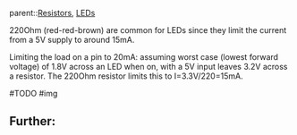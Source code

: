 parent::[Resistors](Resistors), [LEDs](LEDs.md)

220Ohm (red-red-brown) are common for LEDs since they limit the current from a 5V supply to around 15mA.

Limiting the load on a pin to 20mA: assuming worst case (lowest forward voltage) of 1.8V across an LED when on, with a 5V input leaves 3.2V across a resistor. The 220Ohm resistor limits this to I=3.3V/220=15mA. 

#TODO #img 

**Further**: 
- 